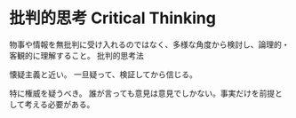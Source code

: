# 批判的思考 Critical Thinking

物事や情報を無批判に受け入れるのではなく、多様な角度から検討し、論理的・客観的に理解すること。 批判的思考法

懐疑主義と近い。
一旦疑って、検証してから信じる。

特に権威を疑うべき。
誰が言っても意見は意見でしかない。事実だけを前提として考える必要がある。
